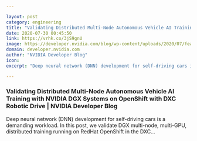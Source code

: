 ```yaml
---

layout: post
category: engineering
title: "Validating Distributed Multi-Node Autonomous Vehicle AI Training with NVIDIA DGX Systems on OpenShift with DXC Robotic Drive"
date: 2020-07-30 00:45:50
link: https://vrhk.co/3jS9gnU
image: https://developer.nvidia.com/blog/wp-content/uploads/2020/07/featured-image-dxc-stack-2.png
domain: developer.nvidia.com
author: "NVIDIA Developer Blog"
icon: 
excerpt: "Deep neural network (DNN) development for self-driving cars is a demanding workload. In this post, we validate DGX multi-node, multi-GPU, distributed training running on RedHat OpenShift in the DXC…"

---
```


### Validating Distributed Multi-Node Autonomous Vehicle AI Training with NVIDIA DGX Systems on OpenShift with DXC Robotic Drive | NVIDIA Developer Blog

Deep neural network (DNN) development for self-driving cars is a demanding workload. In this post, we validate DGX multi-node, multi-GPU, distributed training running on RedHat OpenShift in the DXC…